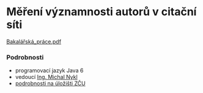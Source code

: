 # Měření významnosti autorů v citační síti

[Bakalářská_práce.pdf](doc/thesis.pdf)

### Podrobnosti
* programovací jazyk Java 6
* vedoucí [Ing. Michal Nykl](http://home.zcu.cz/~nyklm/)
* [podrobnosti na úložišti ZČU](https://portal.zcu.cz/stag?urlid=prohlizeni-prace-detail&praceIdno=53064)

